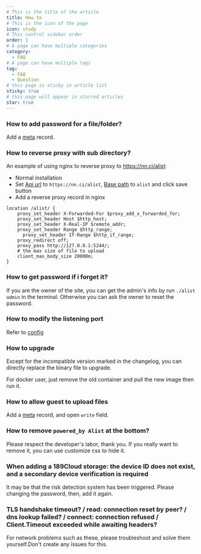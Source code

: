 ```yaml
---
# This is the title of the article
title: How to
# This is the icon of the page
icon: study
# This control sidebar order
order: 1
# A page can have multiple categories
category:
  - FAQ
# A page can have multiple tags
tag:
  - FAQ
  - Question
# this page is sticky in article list
sticky: true
# this page will appear in starred articles
star: true
---
```


### How to add password for a file/folder?

Add a [meta](../guide/advanced/meta.md) record.

### How to reverse proxy with sub directory?

An example of using nginx to reverse proxy to https://nn.ci/alist:
- Normal installation
- Set [Api url](../config/site.md#api-url) to `https://nn.ci/alist`, [Base path](../config/site.md#base-path) to `alist` and click save button
- Add a reverse proxy record in nginx
```nginx
location /alist/ {
    proxy_set_header X-Forwarded-For $proxy_add_x_forwarded_for;
    proxy_set_header Host $http_host;
    proxy_set_header X-Real-IP $remote_addr;
    proxy_set_header Range $http_range;
	  proxy_set_header If-Range $http_if_range;
    proxy_redirect off;
    proxy_pass http://127.0.0.1:5244/;
    # the max size of file to upload
    client_max_body_size 20000m;
}
```

### How to get password if i forget it?

If you are the owner of the site, you can get the admin's info by run `./alist admin` in the terminal.
Otherwise you can ask the owner to reset the password.

### How to modify the listening port​

Refer to [config](../config/configuration.md#port)

### How to upgrade

Except for the incompatible version marked in the changelog, you can directly replace the binary file to upgrade.

For docker user, just remove the old container and pull the new image then run it.

### How to allow guest to upload files

Add a [meta](../guide/advanced/meta.md) record, and open `write` field.

### How to remove `powered_by Alist` at the bottom?​

Please respect the developer's labor, thank you. If you really want to remove it, you can use customize css to hide it.


### When adding a 189Cloud storage: the device ID does not exist, and a secondary device verification is required​

It may be that the risk detection system has been triggered. Please changing the password, then, add it again.

### TLS handshake timeout? / read: connection reset by peer? / dns lookup failed? / connect: connection refused / Client.Timeout exceeded while awaiting headers?

For network problems such as these, please troubleshoot and solve them yourself.Don't create any issues for this.
